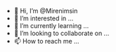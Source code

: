 - 👋 Hi, I’m @Mirenimsin
- 👀 I’m interested in ...
- 🌱 I’m currently learning ...
- 💞️ I’m looking to collaborate on ...
- 📫 How to reach me ...

<!---
Mirenimsin/Mirenimsin is a ✨ special ✨ repository because its `README.md` (this file) appears on your GitHub profile.
You can click the Preview link to take a look at your changes.
--->
